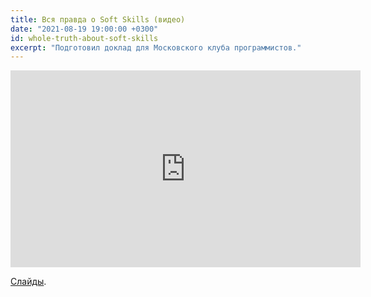 ```yaml
---
title: Вся правда о Soft Skills (видео)
date: "2021-08-19 19:00:00 +0300"
id: whole-truth-about-soft-skills
excerpt: "Подготовил доклад для Московского клуба программистов."
---
```


<div class="video">
    <iframe width="560" height="315" src="https://www.youtube.com/embed/kV72tWlBJEA" title="YouTube video player" frameborder="0" allow="accelerometer; autoplay; clipboard-write; encrypted-media; gyroscope; picture-in-picture" allowfullscreen></iframe>
</div>

[Слайды](https://prog.msk.ru/downloads/whole-truth-about-soft-skills.pdf).